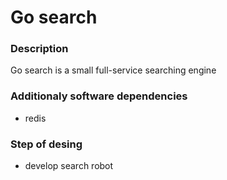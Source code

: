 # Go search

### Description
Go search is a small full-service searching engine
### Additionaly software dependencies
- redis
### Step of desing
- develop search robot
